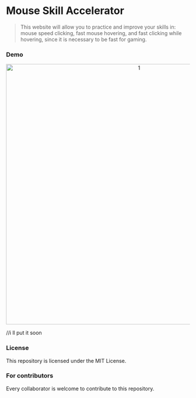 # Mouse Skill Accelerator
> This website will allow you to practice and improve your skills in: mouse speed clicking, fast mouse hovering, and fast clicking while hovering, since it is necessary to be fast for gaming.

### Demo
<div align="center">
   <img width="713" alt="1" src="">
</div>

//i ll put it soon

### License
This repository is licensed under the MIT License.
### For contributors
Every collaborator is welcome to contribute to this repository.
